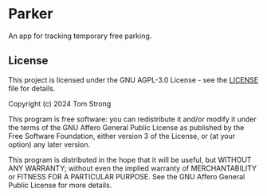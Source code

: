 # Parker

An app for tracking temporary free parking.

## License

This project is licensed under the GNU AGPL-3.0 License - see the [LICENSE](LICENSE) file for details.

Copyright (c) 2024 Tom Strong

This program is free software: you can redistribute it and/or modify it under the terms of the GNU Affero General Public License as published by the Free Software Foundation, either version 3 of the License, or (at your option) any later version.

This program is distributed in the hope that it will be useful, but WITHOUT ANY WARRANTY; without even the implied warranty of MERCHANTABILITY or FITNESS FOR A PARTICULAR PURPOSE. See the GNU Affero General Public License for more details.
